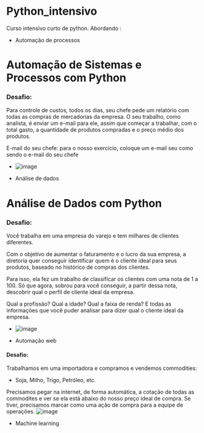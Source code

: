 # Python_intensivo
Curso intensivo curto de python. 
Abordando : 
- Automação de processos 

# Automação de Sistemas e Processos com Python

### Desafio:

Para controle de custos, todos os dias, seu chefe pede um relatório com todas as compras de mercadorias da empresa.
O seu trabalho, como analista, é enviar um e-mail para ele, assim que começar a trabalhar, com o total gasto, a quantidade de produtos compradas e o preço médio dos produtos.

E-mail do seu chefe: para o nosso exercício, coloque um e-mail seu como sendo o e-mail do seu chefe<br>
- ![image](https://github.com/lukask028/Python_intensivo/assets/54475600/1d0ca746-5927-47cb-a661-afc3ba1cb29b)

- Análise de dados 
# Análise de Dados com Python

### Desafio:

Você trabalha em uma empresa do varejo e tem milhares de clientes diferentes.

Com o objetivo de aumentar o faturamento e o lucro da sua empresa, a diretoria quer conseguir identificar quem é o cliente ideal para seus produtos, baseado no histórico de compras dos clientes.

Para isso, ela fez um trabalho de classificar os clientes com uma nota de 1 a 100. Só que agora, sobrou para você conseguir, a partir dessa nota, descobrir qual o perfil de cliente ideal da empresa.

Qual a profissão? Qual a idade? Qual a faixa de renda? E todas as informações que você puder analisar para dizer qual o cliente ideal da empresa.

- ![image](https://github.com/lukask028/Python_intensivo/assets/54475600/9c9cb5dd-77c8-43c2-b06d-22b98a7c1ad6)

- Automação web
#### Desafio: 

Trabalhamos em uma importadora e compramos e vendemos commodities:
- Soja, Milho, Trigo, Petróleo, etc.

Precisamos pegar na internet, de forma automática, a cotação de todas as commodites e ver se ela está abaixo do nosso preço ideal de compra. Se tiver, precisamos marcar como uma ação de compra para a equipe de operações.
![image](https://github.com/lukask028/Python_intensivo/assets/54475600/f33de275-2ab7-4f2d-ada8-854996ac52bc)

- Machine learning
